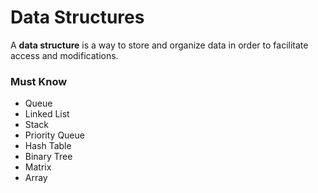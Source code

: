 # Data Structures 

A **data structure** is a way to store and organize data in order to facilitate access and modifications.

### Must Know
+ Queue 
+ Linked List 
+ Stack
+ Priority Queue 
+ Hash Table
+ Binary Tree
+ Matrix
+ Array 
